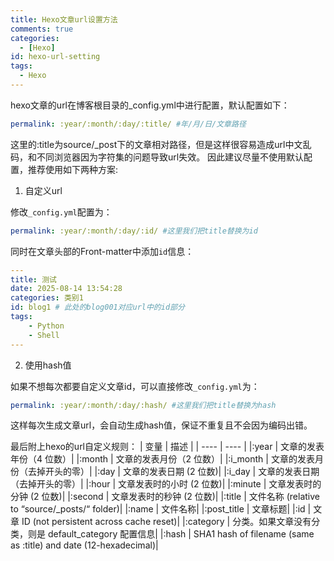 ```yaml
---
title: Hexo文章url设置方法
comments: true
categories:
  - [Hexo]
id: hexo-url-setting
tags:
  - Hexo
---
```


hexo文章的url在博客根目录的_config.yml中进行配置，默认配置如下：
```yml
permalink: :year/:month/:day/:title/ #年/月/日/文章路径
```

这里的:title为source/_post下的文章相对路径，但是这样很容易造成url中文乱码，和不同浏览器因为字符集的问题导致url失效。
因此建议尽量不使用默认配置，推荐使用如下两种方案:

1. 自定义url

修改`_config.yml`配置为：

```yml
permalink: :year/:month/:day/:id/ #这里我们把title替换为id
```

同时在文章头部的Front-matter中添加`id`信息：
```yml
---
title: 测试
date: 2025-08-14 13:54:28
categories: 类别1
id: blog1 # 此处的blog001对应url中的id部分
tags:
	- Python
	- Shell
---
```

2. 使用hash值

如果不想每次都要自定义文章id，可以直接修改`_config.yml`为：
```yml
permalink: :year/:month/:day/:hash/ #这里我们把title替换为hash
```
这样每次生成文章url，会自动生成hash值，保证不重复且不会因为编码出错。

最后附上hexo的url自定义规则：
|  变量   | 描述  |
|  ----  | ----  |
|:year	| 文章的发表年份（4 位数）|
|:month	| 文章的发表月份（2 位数）|
|:i_month |	文章的发表月份（去掉开头的零）|
|:day |	文章的发表日期 (2 位数)|
|:i_day |	文章的发表日期（去掉开头的零）|
|:hour |	文章发表时的小时 (2 位数)|
|:minute |	文章发表时的分钟 (2 位数)|
|:second |	文章发表时的秒钟 (2 位数)|
|:title |	文件名称 (relative to “source/_posts/“ folder)|
|:name |	文件名称|
|:post_title |	文章标题|
|:id |	文章 ID (not persistent across cache reset)|
|:category |	分类。如果文章没有分类，则是 default_category 配置信息|
|:hash |	SHA1 hash of filename (same as :title) and date (12-hexadecimal)|


